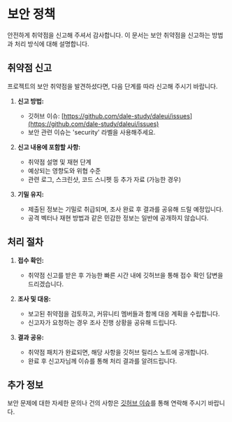 # 보안 정책

안전하게 취약점을 신고해 주셔서 감사합니다. 이 문서는 보안 취약점을 신고하는 방법과 처리 방식에 대해 설명합니다.

## 취약점 신고

프로젝트의 보안 취약점을 발견하셨다면, 다음 단계를 따라 신고해 주시기 바랍니다.

1. **신고 방법:**
   - 깃허브 이슈: [https://github.com/dale-study/daleui/issues](https://github.com/dale-study/daleui/issues)
   - 보안 관련 이슈는 'security' 라벨을 사용해주세요.

2. **신고 내용에 포함할 사항:**
   - 취약점 설명 및 재현 단계
   - 예상되는 영향도와 위협 수준
   - 관련 로그, 스크린샷, 코드 스니펫 등 추가 자료 (가능한 경우)

3. **기밀 유지:**
   - 제출된 정보는 기밀로 취급되며, 조사 완료 후 결과를 공유해 드릴 예정입니다.
   - 공격 벡터나 재현 방법과 같은 민감한 정보는 일반에 공개하지 않습니다.

## 처리 절차

1. **접수 확인:**
   - 취약점 신고를 받은 후 가능한 빠른 시간 내에 깃허브을 통해 접수 확인 답변을 드리겠습니다.

2. **조사 및 대응:**
   - 보고된 취약점을 검토하고, 커뮤니티 멤버들과 함께 대응 계획을 수립합니다.
   - 신고자가 요청하는 경우 조사 진행 상황을 공유해 드립니다.

3. **결과 공유:**
   - 취약점 패치가 완료되면, 해당 사항을 깃허브 릴리스 노트에 공개합니다.
   - 완료 후 신고자님께 이슈를 통해 처리 결과를 알려드립니다.

## 추가 정보

보안 문제에 대한 자세한 문의나 건의 사항은 [깃허브 이슈](https://github.com/dale-study/daleui/issues)를 통해 연락해 주시기 바랍니다.
